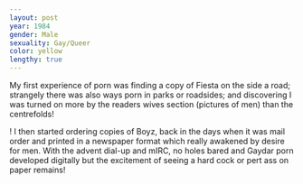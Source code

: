 ```yaml
---
layout: post
year: 1984
gender: Male
sexuality: Gay/Queer
color: yellow
lengthy: true
---
```

My first experience of porn was finding a copy of Fiesta on the side a road; strangely there was also ways porn in parks or roadsides; and discovering I was turned on more by the readers wives section (pictures of men) than the centrefolds! 

<!--more-->

! I then started ordering copies of Boyz, back in the days when it was mail order and printed in a newspaper format which really awakened by desire for men. With the advent dial-up and mIRC, no holes bared and Gaydar porn developed digitally but the excitement of seeing a hard cock or pert ass on paper remains!
